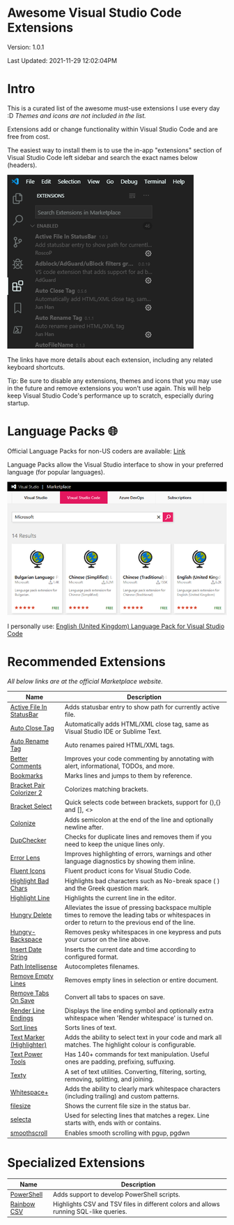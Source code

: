 # Awesome Visual Studio Code Extensions

Version: 1.0.1

Last Updated: 2021-11-29 12:02:04PM

# Intro

This is a curated list of the awesome must-use extensions I use every day :D
_Themes and icons are not included in the list._

Extensions add or change functionality within Visual Studio Code and are free from cost.

The easiest way to install them is to use the in-app "extensions" section of Visual Studio Code left sidebar
and search the exact names below (headers).

![searching](https://raw.githubusercontent.com/hl2guide/Awesome-Visual-Studio-Code-Extensions/master/preview2.png "Searching")

The links have more details about each extension, including any related keyboard shortcuts.

Tip: Be sure to disable any extensions, themes and icons that you may use in the future and remove extensions you won't use again.
This will help keep Visual Studio Code's performance up to scratch, especially during startup.

# Language Packs 🌐

Official Language Packs for non-US coders are available: [Link](https://marketplace.visualstudio.com/search?term=Microsoft&target=VSCode&category=Language%20Packs&sortBy=Name)

Language Packs allow the Visual Studio interface to show in your preferred language (for popular languages).

![language packs](https://raw.githubusercontent.com/hl2guide/Awesome-Visual-Studio-Code-Extensions/master/preview1.png "Language Packs")

I personally use: [English (United Kingdom) Language Pack for Visual Studio Code](https://marketplace.visualstudio.com/items?itemName=MS-CEINTL.vscode-language-pack-en-GB)

# Recommended Extensions

_All below links are at the official Marketplace website._

| Name | Description |
| ----------- | ----------- |
| [Active File In StatusBar](https://marketplace.visualstudio.com/items?itemName=RoscoP.ActiveFileInStatusBar) | Adds statusbar entry to show path for currently active file. |
| [Auto Close Tag](https://marketplace.visualstudio.com/items?itemName=formulahendry.auto-close-tag) | Automatically adds HTML/XML close tag, same as Visual Studio IDE or Sublime Text. |
| [Auto Rename Tag](https://marketplace.visualstudio.com/items?itemName=formulahendry.auto-rename-tag) | Auto renames paired HTML/XML tags. |
| [Better Comments](https://marketplace.visualstudio.com/items?itemName=aaron-bond.better-comments) | Improves your code commenting by annotating with alert, informational, TODOs, and more. |
| [Bookmarks](https://marketplace.visualstudio.com/items?itemName=alefragnani.Bookmarks) | Marks lines and jumps to them by reference. |
| [Bracket Pair Colorizer 2](https://marketplace.visualstudio.com/items?itemName=CoenraadS.bracket-pair-colorizer-2) | Colorizes matching brackets. |
| [Bracket Select](https://marketplace.visualstudio.com/items?itemName=chunsen.bracket-select) | Quick selects code between brackets, support for (),{} and [], <> |
| [Colonize](https://marketplace.visualstudio.com/items?itemName=vmsynkov.colonize) | Adds semicolon at the end of the line and optionally newline after. |
| [DupChecker](https://marketplace.visualstudio.com/items?itemName=jianbingfang.dupchecker) | Checks for duplicate lines and removes them if you need to keep the unique lines only. |
| [Error Lens](https://marketplace.visualstudio.com/items?itemName=usernamehw.errorlens) | Improves highlighting of errors, warnings and other language diagnostics by showing them inline. |
| [Fluent Icons](https://marketplace.visualstudio.com/items?itemName=miguelsolorio.fluent-icons) | Fluent product icons for Visual Studio Code. |
| [Highlight Bad Chars](https://marketplace.visualstudio.com/items?itemName=wengerk.highlight-bad-chars) | Highlights bad characters such as No-break space ( ) and the Greek question mark. |
| [Highlight Line](https://marketplace.visualstudio.com/items?itemName=cliffordfajardo.highlight-line-vscode) | Highlights the current line in the editor. |
| [Hungry Delete](https://marketplace.visualstudio.com/items?itemName=jasonlhy.hungry-delete) | Alleviates the issue of pressing backspace multiple times to remove the leading tabs or whitespaces in order to return to the previous end of the line. |
| [Hungry-Backspace](https://marketplace.visualstudio.com/items?itemName=eklemen.hungry-backspace) | Removes pesky whitespaces in one keypress and puts your cursor on the line above. |
| [Insert Date String](https://marketplace.visualstudio.com/items?itemName=jsynowiec.vscode-insertdatestring) | Inserts the current date and time according to configured format. |
| [Path Intellisense](https://marketplace.visualstudio.com/items?itemName=christian-kohler.path-intellisense) | Autocompletes filenames. |
| [Remove Empty Lines](https://marketplace.visualstudio.com/items?itemName=usernamehw.remove-empty-lines) | Removes empty lines in selection or entire document. |
| [Remove Tabs On Save](https://marketplace.visualstudio.com/items?itemName=redlin.remove-tabs-on-save) | Convert all tabs to spaces on save. |
| [Render Line Endings](https://marketplace.visualstudio.com/items?itemName=medo64.render-crlf) | Displays the line ending symbol and optionally extra whitespace when 'Render whitespace' is turned on. |
| [Sort lines](https://marketplace.visualstudio.com/items?itemName=Tyriar.sort-lines) | Sorts lines of text. |
| [Text Marker (Highlighter)](https://marketplace.visualstudio.com/items?itemName=ryu1kn.text-marker) | Adds the ability to select text in your code and mark all matches. The highlight colour is configurable. |
| [Text Power Tools](https://marketplace.visualstudio.com/items?itemName=qcz.text-power-tools) | Has 140+ commands for text manipulation. Useful ones are padding, prefixing, suffuxing. |
| [Texty](https://marketplace.visualstudio.com/items?itemName=datasert.vscode-texty) | A set of text utilities. Converting, filtering, sorting, removing, splitting, and joining. |
| [Whitespace+](https://marketplace.visualstudio.com/items?itemName=davidhouchin.whitespace-plus) | Adds the ability to clearly mark whitespace characters (including trailing) and custom patterns. |
| [filesize](https://marketplace.visualstudio.com/items?itemName=mkxml.vscode-filesize) | Shows the current file size in the status bar. |
| [selecta](https://marketplace.visualstudio.com/items?itemName=mrvautin.selecta) | Used for selecting lines that matches a regex. Line starts with, ends with or contains. |
| [smoothscroll](https://marketplace.visualstudio.com/items?itemName=cyansprite.smoothscroll) | Enables smooth scrolling with pgup, pgdwn |

# Specialized Extensions

| Name | Description |
| ----------- | ----------- |
| [PowerShell](https://marketplace.visualstudio.com/items?itemName=ms-vscode.PowerShell) | Adds support to develop PowerShell scripts. |
| [Rainbow CSV](https://marketplace.visualstudio.com/items?itemName=mechatroner.rainbow-csv) | Highlights CSV and TSV files in different colors and allows running SQL-like queries. |
